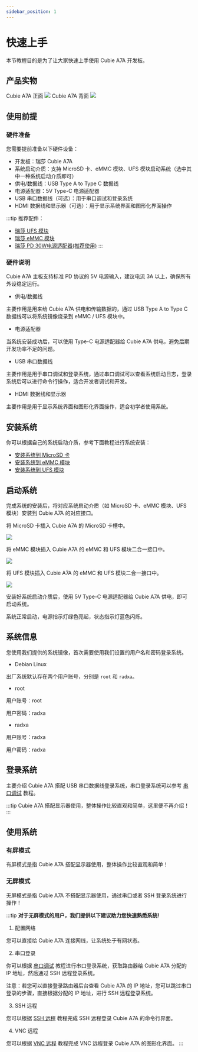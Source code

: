 ```yaml
---
sidebar_position: 1
---
```


# 快速上手

本节教程目的是为了让大家快速上手使用 Cubie A7A 开发板。

## 产品实物

<div style={{textAlign: 'center'}}>
   Cubie A7A 正面
   <img src="/img/cubie/a7a/a7a-bottom.webp" style={{width: '50%', maxWidth: '1200px'}} />
   Cubie A7A 背面
    <img src="/img/cubie/a7a/a7a-top.webp" style={{width: '50%', maxWidth: '1200px'}} />
</div>

## 使用前提

### 硬件准备

您需要提前准备以下硬件设备：

- 开发板：瑞莎 Cubie A7A
- 系统启动介质：支持 MicroSD 卡、eMMC 模块、UFS 模块启动系统（选中其中一种系统启动介质即可）
- 供电/数据线：USB Type A to Type C 数据线
- 电源适配器：5V Type-C 电源适配器
- USB 串口数据线（可选）：用于串口调试和登录系统
- HDMI 数据线和显示器（可选）：用于显示系统界面和图形化界面操作

:::tip
推荐配件：

- [瑞莎 UFS 模块](https://radxa.com/products/accessories/ufs-module)
- [瑞莎 eMMC 模块](https://radxa.com/products/accessories/emmc-module)
- [瑞莎 PD 30W电源适配器(推荐使用)](https://radxa.com/products/accessories/power-pd-30w)
  :::

### 硬件说明

Cubie A7A 主板支持标准 PD 协议的 5V 电源输入，建议电流 3A 以上，确保所有外设稳定运行。

- 供电/数据线

主要作用是用来给 Cubie A7A 供电和传输数据的，通过 USB Type A to Type C 数据线可以将系统镜像烧录到 eMMC / UFS 模块中。

- 电源适配器

当系统安装成功后，可以使用 Type-C 电源适配器给 Cubie A7A 供电，避免后期开发功率不足的问题。

- USB 串口数据线

主要作用是用于串口调试和登录系统，通过串口调试可以查看系统启动日志，登录系统后可以进行命令行操作，适合开发者调试和开发。

- HDMI 数据线和显示器

主要作用是用于显示系统界面和图形化界面操作，适合初学者使用系统。

## 安装系统

你可以根据自己的系统启动介质，参考下面教程进行系统安装：

- [安装系统到 MicroSD 卡](./install-system/sd_system)
- [安装系统到 eMMC 模块](./install-system/emmc_system)
- [安装系统到 UFS 模块](./install-system/ufs_system)

## 启动系统

完成系统的安装后，将对应系统启动介质（如 MicroSD 卡、eMMC 模块、UFS 模块）安装到 Cubie A7A 的对应接口。

<Tabs queryString="boot_system">

<TabItem value="MicroSD 卡">

将 MicroSD 卡插入 Cubie A7A 的 MicroSD 卡槽中。

<div style={{textAlign: 'center'}}>
  <img src="/img/cubie/a7a/a7a-microsd.webp" style={{width: '45%', maxWidth: '1200px'}} />
</div>
</TabItem>

<TabItem value="eMMC 模块">

将 eMMC 模块插入 Cubie A7A 的 eMMC 和 UFS 模块二合一接口中。

<div style={{textAlign: 'center'}}>
  <img src="/img/cubie/a7a/a7a-emmc-single.webp" style={{width: '50%', maxWidth: '1200px'}} />
</div>
</TabItem>

<TabItem value="UFS 模块">

将 UFS 模块插入 Cubie A7A 的 eMMC 和 UFS 模块二合一接口中。

<div style={{textAlign: 'center'}}>
  <img src="/img/cubie/a7a/a7a-ufs-single.webp" style={{width: '50%', maxWidth: '1200px'}} />
</div>
</TabItem>

</Tabs>

安装好系统启动介质后，使用 5V Type-C 电源适配器给 Cubie A7A 供电，即可启动系统。

系统正常启动，电源指示灯绿色亮起，状态指示灯蓝色闪烁。

## 系统信息

您使用我们提供的系统镜像，首次需要使用我们设置的用户名和密码登录系统。

- Debian Linux

出厂系统默认存在两个用户账号，分别是 `root` 和 `radxa`。

- root

用户账号：root

用户密码：radxa

- radxa

用户账号：radxa

用户密码：radxa

## 登录系统

主要介绍 Cubie A7A 搭配 USB 串口数据线登录系统，串口登录系统可以参考 [串口调试](../system-config/uart_debug) 教程。

:::tip
Cubie A7A 搭配显示器使用，整体操作比较直观和简单，这里便不再介绍！
:::

## 使用系统

### 有屏模式

有屏模式是指 Cubie A7A 搭配显示器使用，整体操作比较直观和简单！

### 无屏模式

无屏模式是指 Cubie A7A 不搭配显示器使用，通过串口或者 SSH 登录系统进行操作！

:::tip
**对于无屏模式的用户，我们提供以下建议助力您快速熟悉系统!**

1. 配置网络

您可以直接给 Cubie A7A 连接网线，让系统处于有网状态。

2. 串口登录

你可以根据 [串口调试](../system-config/uart_debug) 教程进行串口登录系统，获取路由器给 Cubie A7A 分配的 IP 地址，然后通过 SSH 远程登录系统。

注意：若您可以直接登录路由器后台查看 Cubie A7A 的 IP 地址，您可以跳过串口登录的步骤，直接根据分配的 IP 地址，进行 SSH 远程登录系统。

3. SSH 远程

您可以根据 [SSH 远程](../system-config/ssh_remote) 教程完成 SSH 远程登录 Cubie A7A 的命令行界面。

4. VNC 远程

您可以根据 [VNC 远程](../system-config/vnc_remote) 教程完成 VNC 远程登录 Cubie A7A 的图形化界面。
:::
